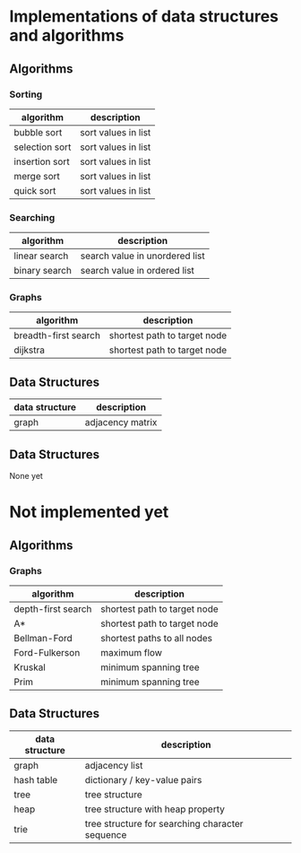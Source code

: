 # Implementations of data structures and algorithms

## Algorithms

### Sorting

| algorithm      | description         |
|----------------|---------------------|
| bubble sort    | sort values in list |
| selection sort | sort values in list |
| insertion sort | sort values in list |
| merge sort     | sort values in list |
| quick sort     | sort values in list |

### Searching

| algorithm     | description                    |
|---------------|--------------------------------|
| linear search | search value in unordered list |
| binary search | search value in ordered list   |

### Graphs

| algorithm            | description                   |
|----------------------|-------------------------------|
| breadth-first search | shortest path to target node  |
| dijkstra             | shortest path to target node  |


## Data Structures

| data structure | description                                     |
|----------------|-------------------------------------------------|
| graph          | adjacency matrix                                |


## Data Structures

None yet


# Not implemented yet

## Algorithms


### Graphs

| algorithm            | description                  |
|----------------------|------------------------------|
| depth-first search   | shortest path to target node |
| A*                   | shortest path to target node |
| Bellman-Ford         | shortest paths to all nodes  |
| Ford-Fulkerson       | maximum flow                 |
| Kruskal              | minimum spanning tree        |
| Prim                 | minimum spanning tree        |


## Data Structures

| data structure | description                                     |
|----------------|-------------------------------------------------|
| graph          | adjacency list                                  |
| hash table     | dictionary / key-value pairs                    |
| tree           | tree structure                                  |
| heap           | tree structure with heap property               |
| trie           | tree structure for searching character sequence |
